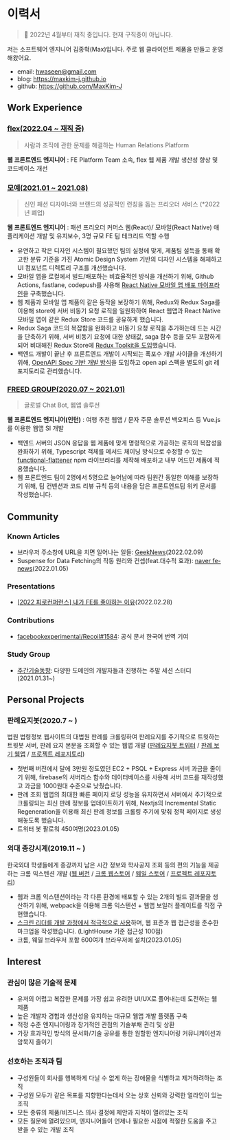 # 이력서

> 👔 2022년 4월부터 재직 중입니다. 현재 구직중이 아닙니다.

저는 소프트웨어 엔지니어 김종혁(Max)입니다. 주로 웹 클라이언트 제품을 만들고 운영해왔어요.

- email: hwaseen@gmail.com
- blog: https://maxkim-j.github.io
- github: https://github.com/MaxKim-J

## Work Experience

### [flex(2022.04 ~ 재직 중)](https://flex.team/)

> 사람과 조직에 관한 문제를 해결하는 Human Relations Platform

**웹 프론트엔드 엔지니어** : FE Platform Team 소속, flex 웹 제품 개발 생산성 향상 및 코드베이스 개선

### [모예(2021.01 ~ 2021.08)](https://thevc.kr/moye)

> 신인 패션 디자이너와 브랜드의 성공적인 런칭을 돕는 프리오더 서비스 (\*2022년 폐업)

**웹 프론트엔드 엔지니어** : 패션 프리오더 커머스 웹(React)/ 모바일(React Native) 애플리케이션 개발 및 유지보수, 3명 규모 FE 팀 테크리드 역할 수행

- 유연하고 작은 디자인 시스템이 필요했던 팀의 실정에 맞게, 제품팀 설득을 통해 확고한 분류 기준을 가진 Atomic Design System 기반의 디자인 시스템을 해체하고 UI 컴포넌트 디렉토리 구조를 개선했습니다.
- 모바일 앱을 로컬에서 빌드/배포하는 비효율적인 방식을 개선하기 위해, Github Actions, fastlane, codepush를 사용해 [React Native 모바일 앱 배포 파이프라인](https://maxkim-j.github.io/posts/react-native-ci-cd)을 구축했습니다.
- 웹 제품과 모바일 앱 제품의 같은 동작을 보장하기 위해, Redux와 Redux Saga를 이용해 store에 서버 비동기 요청 로직을 일원화하여 React 웹앱과 React Native 모바일 앱이 같은 Redux Store 코드를 공유하게 했습니다.
- Redux Saga 코드의 복잡함을 완화하고 비동기 요청 로직을 추가하는데 드는 시간을 단축하기 위해, 서버 비동기 요청에 대한 상태값, saga 함수 등을 모두 포함하게 되어 비대해진 Redux Store에 [Redux Toolkit을 도입](https://maxkim-j.github.io/posts/redux-store-structure)했습니다.
- 백엔드 개발이 끝난 후 프론트엔드 개발이 시작되는 폭포수 개발 사이클을 개선하기 위해, [OpenAPI Spec 기반 개발 방식](https://projectmaxkim.notion.site/0228-OpenAPI-46c3c26970b2407eb8c4b063bf0bff55)을 도입하고 open api 스펙을 별도의 git 레포지토리로 관리했습니다.

### [FREED GROUP(2020.07 ~ 2021.01)](https://www.freedgrouptech.com/)

> 글로벌 Chat Bot, 웹앱 솔루션

**웹 프론트엔드 엔지니어(인턴)** : 여행 추천 웹앱 / 문자 주문 솔루션 백오피스 등 Vue.js를 이용한 웹앱 SI 개발

- 백엔드 서버의 JSON 응답을 웹 제품에 맞게 명령적으로 가공하는 로직의 복잡성을 완화하기 위해, Typescript 객체를 메서드 체이닝 방식으로 수정할 수 있는 [functional-flattener](https://github.com/MaxKim-J/functional-flattener) npm 라이브러리를 제작해 배포하고 내부 어드민 제품에 적용했습니다.
- 웹 프론트엔드 팀이 2명에서 5명으로 늘어남에 따라 팀원간 동일한 이해를 보장하기 위해, 팀 컨벤션과 코드 리뷰 규칙 등의 내용을 담은 프론트엔드팀 위키 문서를 작성했습니다.

## Community

### Known Articles

- 브라우저 주소창에 URL을 치면 일어나는 일들: [GeekNews](https://twitter.com/GeekNewsBot/status/1491218802474127362)(2022.02.09)
- Suspense for Data Fetching의 작동 원리와 컨셉(feat.대수적 효과): [naver fe-news](https://github.com/naver/fe-news/blob/master/issues/2021-12.md)(2022.01.05)

### Presentations

- [[2022 피로컨퍼런스] 내가 FE를 좋아하는 이유](https://www.youtube.com/watch?v=8vKSx9KXddI)(2022.02.28)

### Contributions

- [facebookexperimental/Recoil#1584](https://github.com/facebookexperimental/Recoil/pull/1584): 공식 문서 한국어 번역 기여

### Study Group

- [주간기술동향](https://www.notion.so/d43fd4a132234c028ad3a1500c97c5b1): 다양한 도메인의 개발자들과 진행하는 주말 세션 스터디(2021.01.31~)

## Personal Projects

### 판례요지봇(2020.7 ~ )

법원 법령정보 웹사이트의 대법원 판례를 크롤링하여 판례요지를 주기적으로 트윗하는 트윗봇 서버, 판례 요지 본문을 조회할 수 있는 웹앱 개발 ([판례요지봇 트위터](https://twitter.com/precedent_bot) / [판례 보기 웹앱](https://supreme-court-tweet-bot.vercel.app/) / [프로젝트 레포지토리](https://github.com/MaxKim-J/supreme-court-tweet-bot))

- 첫번째 버전에서 달에 3만원 정도였던 EC2 + PSQL + Express 서버 과금을 줄이기 위해, firebase의 서버리스 함수와 데이터베이스를 사용해 서버 코드를 재작성했고 과금을 1000원대 수준으로 낮췄습니다.
- 판례 조회 웹앱의 최대한 빠른 페이지 로딩 성능을 유지하면서 서버에서 주기적으로 크롤링되는 최신 판례 정보를 업데이트하기 위해, Nextjs의 Incremental Static Regeneration을 이용해 최신 판례 정보를 크롤링 주기에 맞춰 정적 페이지로 생성해놓도록 했습니다.
- 트위터 봇 팔로워 450여명(2023.01.05)

### 외대 종강시계(2019.11 ~ )

한국외대 학생들에게 종강까지 남은 시간 정보와 학사공지 조회 등의 편의 기능을 제공하는 크롬 익스텐션 개발 ([웹 버전](http://hufs-semester-clock-web.s3-website.ap-northeast-2.amazonaws.com/) / [크롬 웹스토어](https://chrome.google.com/webstore/detail/%EC%99%B8%EB%8C%80-%EC%A2%85%EA%B0%95%EC%8B%9C%EA%B3%84/jadlpknbgnmmelikpcaogikohieafaem?hl=ko) / [웨일 스토어](https://store.whale.naver.com/detail/mckjnmgioalpnggjipjkmadnandhomei) / [프로젝트 레포지토리](https://github.com/MaxKim-J/hufs-semester-clock-v2))

- 웹과 크롬 익스텐션이라는 각 다른 환경에 배포할 수 있는 2개의 빌드 결과물을 생산하기 위해, webpack을 이용해 크롬 익스텐션 + 웹앱 보일러 플레이트를 직접 구현했습니다.
- [스크린 리더를 개발 과정에서 적극적으로 사용](https://maxkim-j.github.io/posts/web-accessiblity-virtuous-cycle)하며, 웹 표준과 웹 접근성을 준수한 마크업을 작성했습니다. (LightHouse 기준 접근성 100점)
- 크롬, 웨일 브라우저 포함 600여개 브라우저에 설치(2023.01.05)

## Interest

### 관심이 많은 기술적 문제

- 유저의 어렵고 복잡한 문제를 가장 쉽고 유려한 UI/UX로 풀어내는데 도전하는 웹 제품
- 높은 개발자 경험과 생산성을 유지하는 대규모 웹앱 개발 플랫폼 구축
- 적정 수준 엔지니어링과 장기적인 관점의 기술부채 관리 및 상환
- 가장 효과적인 방식의 문서화/기술 공유를 통한 원할한 엔지니어링 커뮤니케이션과 암묵지 줄이기

### 선호하는 조직과 팀

- 구성원들이 회사를 행복하게 다닐 수 없게 하는 장애물을 식별하고 제거하려하는 조직
- 구성원 모두가 같은 목표를 지향한다는데서 오는 상호 신뢰와 강력한 얼라인이 있는 조직
- 모든 종류의 제품/비즈니스 의사 결정에 제안과 지적이 열려있는 조직
- 모든 질문에 열려있으며, 엔지니어들이 언제나 필요한 시점에 적절한 도움을 주고 받을 수 있는 개발 조직
